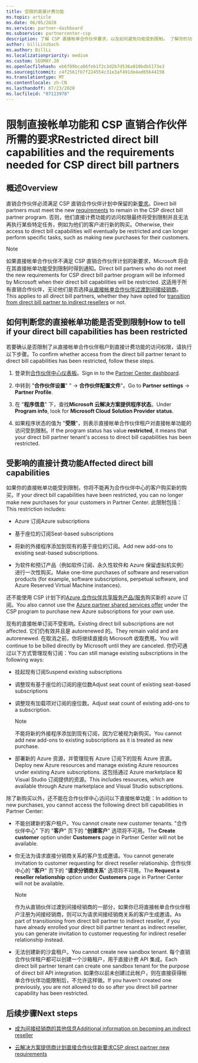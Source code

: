 ```yaml
---
title: 受限的直接计费功能
ms.topic: article
ms.date: 06/05/2020
ms.service: partner-dashboard
ms.subservice: partnercenter-csp
description: 了解 CSP 直接帐单合作伙伴要求，以及如何避免功能受到限制。 了解你的功能是否受到限制。
author: billLinzbach
ms.author: BillLi
ms.localizationpriority: medium
ms.custom: SEOMAY.20
ms.openlocfilehash: eb6f89bca86feb1f2c3d2b7d536a810bdb5173e3
ms.sourcegitcommit: c4f2561fb7f224554c31e3af491de4ad65644158
ms.translationtype: MT
ms.contentlocale: zh-CN
ms.lasthandoff: 07/23/2020
ms.locfileid: "87113978"
---
```

# <a name="restricted-direct-bill-capabilities-and-the-requirements-needed-for-csp-direct-bill-partners"></a><span data-ttu-id="df049-104">限制直接帐单功能和 CSP 直销合作伙伴所需的要求</span><span class="sxs-lookup"><span data-stu-id="df049-104">Restricted direct bill capabilities and the requirements needed for CSP direct bill partners</span></span>  

## <a name="overview"></a><span data-ttu-id="df049-105">概述</span><span class="sxs-lookup"><span data-stu-id="df049-105">Overview</span></span>

<span data-ttu-id="df049-106">直销合作伙伴必须满足 CSP 直销合作伙伴计划中保留的新[要求](direct-partner-new-requirements.md)。</span><span class="sxs-lookup"><span data-stu-id="df049-106">Direct bill partners must meet the new [requirements](direct-partner-new-requirements.md) to remain in the CSP direct bill partner program.</span></span> <span data-ttu-id="df049-107">否则，他们直接计费功能的访问权限最终将受到限制并且无法再执行某些特定任务，例如为他们的客户进行新的购买。</span><span class="sxs-lookup"><span data-stu-id="df049-107">Otherwise, their access to direct bill capabilities will eventually be restricted and can longer perform specific tasks, such as making new purchases for their customers.</span></span>

> [!Note]
> <span data-ttu-id="df049-108">如果直接帐单合作伙伴不满足 CSP 直销合作伙伴计划的新要求，Microsoft 将会在其直接帐单功能受到限制时得到通知。</span><span class="sxs-lookup"><span data-stu-id="df049-108">Direct bill partners who do not meet the new requirements for CSP direct bill partner program will be informed by Microsoft when their direct bill capabilities will be restricted.</span></span> <span data-ttu-id="df049-109">这适用于所有直销合作伙伴，无论他们是否选择[从直接帐单合作伙伴过渡到间接经销商](transition-direct-to-indirect.md)。</span><span class="sxs-lookup"><span data-stu-id="df049-109">This applies to all direct bill partners, whether they have opted for [transition from direct bill partner to indirect resellers](transition-direct-to-indirect.md) or not.</span></span>  

## <a name="how-to-tell-if-your-direct-bill-capabilities-has-been-restricted"></a><span data-ttu-id="df049-110">如何判断您的直接帐单功能是否受到限制</span><span class="sxs-lookup"><span data-stu-id="df049-110">How to tell if your direct bill capabilities has been restricted</span></span>

<span data-ttu-id="df049-111">若要确认是否限制了从直接帐单合作伙伴租户到直接计费功能的访问权限，请执行以下步骤。</span><span class="sxs-lookup"><span data-stu-id="df049-111">To confirm whether access from the direct bill partner tenant to direct bill capabilities has been restricted, follow these steps.</span></span>

1. <span data-ttu-id="df049-112">登录到[合作伙伴中心仪表板](https://partner.microsoft.com/dashboard)。</span><span class="sxs-lookup"><span data-stu-id="df049-112">Sign in to the [Partner Center dashboard](https://partner.microsoft.com/dashboard).</span></span>

2. <span data-ttu-id="df049-113">中转到 "**合作伙伴设置**" "  ->  **合作伙伴配置文件**"。</span><span class="sxs-lookup"><span data-stu-id="df049-113">Go to **Partner settings** -> **Partner Profile**.</span></span>

3. <span data-ttu-id="df049-114">在 "**程序信息**" 下，查找**Microsoft 云解决方案提供程序状态**。</span><span class="sxs-lookup"><span data-stu-id="df049-114">Under **Program info**, look for **Microsoft Cloud Solution Provider status**.</span></span>

4. <span data-ttu-id="df049-115">如果程序状态的值为 "**受限**"，则表示直接帐单合作伙伴租户对直接帐单功能的访问受到限制。</span><span class="sxs-lookup"><span data-stu-id="df049-115">If the program status has value **restricted**, it means that your direct bill partner tenant's access to direct bill capabilities has been restricted.</span></span>

## <a name="affected-direct-bill-capabilities"></a><span data-ttu-id="df049-116">受影响的直接计费功能</span><span class="sxs-lookup"><span data-stu-id="df049-116">Affected direct bill capabilities</span></span>

<span data-ttu-id="df049-117">如果你的直接帐单功能受到限制，你将不能再为合作伙伴中心的客户购买新的购买。</span><span class="sxs-lookup"><span data-stu-id="df049-117">If your direct bill capabilities have been restricted, you can no longer make new purchases for your customers in Partner Center.</span></span> <span data-ttu-id="df049-118">此限制包括：</span><span class="sxs-lookup"><span data-stu-id="df049-118">This restriction includes:</span></span>

- <span data-ttu-id="df049-119">Azure 订阅</span><span class="sxs-lookup"><span data-stu-id="df049-119">Azure subscriptions</span></span>

- <span data-ttu-id="df049-120">基于座位的订阅</span><span class="sxs-lookup"><span data-stu-id="df049-120">Seat-based subscriptions</span></span>

- <span data-ttu-id="df049-121">将新的外接程序添加到现有的基于座位的订阅。</span><span class="sxs-lookup"><span data-stu-id="df049-121">Add new add-ons to existing seat-based subscriptions.</span></span>

- <span data-ttu-id="df049-122">为软件和预订产品（例如软件订阅、永久性软件和 Azure 保留虚拟机实例）进行一次性购买。</span><span class="sxs-lookup"><span data-stu-id="df049-122">Make one-time purchases of software and reservation products (for example, software subscriptions, perpetual software, and Azure Reserved Virtual Machine instances).</span></span>

<span data-ttu-id="df049-123">还不能使用 CSP 计划下的[Azure 合作伙伴共享服务产品/服务](shared-services.md)购买新的 azure 订阅。</span><span class="sxs-lookup"><span data-stu-id="df049-123">You also cannot use the [Azure partner shared services offer](shared-services.md) under the CSP program to purchase new Azure subscriptions for your own use.</span></span>

<span data-ttu-id="df049-124">现有的直接帐单订阅不受影响。</span><span class="sxs-lookup"><span data-stu-id="df049-124">Existing direct bill subscriptions are not affected.</span></span> <span data-ttu-id="df049-125">它们仍有效并且是 autorenewed 的。</span><span class="sxs-lookup"><span data-stu-id="df049-125">They remain valid and are autorenewed.</span></span> <span data-ttu-id="df049-126">在取消之前，你将继续直接向 Microsoft 收取费用。</span><span class="sxs-lookup"><span data-stu-id="df049-126">You will continue to be billed directly by Microsoft until they are canceled.</span></span> <span data-ttu-id="df049-127">你仍可通过以下方式管理现有订阅：</span><span class="sxs-lookup"><span data-stu-id="df049-127">You can still manage existing subscriptions in the following ways:</span></span>

- <span data-ttu-id="df049-128">挂起现有订阅</span><span class="sxs-lookup"><span data-stu-id="df049-128">Suspend existing subscriptions</span></span>

- <span data-ttu-id="df049-129">调整现有基于座位的订阅的座位数</span><span class="sxs-lookup"><span data-stu-id="df049-129">Adjust seat count of existing seat-based subscriptions</span></span>

- <span data-ttu-id="df049-130">调整现有加载项对订阅的座位数。</span><span class="sxs-lookup"><span data-stu-id="df049-130">Adjust seat count of existing add-ons to a subscription.</span></span> 
 
    >[!Note] 
    ><span data-ttu-id="df049-131">不能将新的外接程序添加到现有订阅，因为它被视为新购买。</span><span class="sxs-lookup"><span data-stu-id="df049-131">You cannot add new add-ons to existing subscriptions as it is treated as new purchase.</span></span>

- <span data-ttu-id="df049-132">部署新的 Azure 资源，并管理现有 Azure 订阅下的现有 Azure 资源。</span><span class="sxs-lookup"><span data-stu-id="df049-132">Deploy new Azure resources and manage existing Azure resources under existing Azure subscriptions.</span></span> <span data-ttu-id="df049-133">这包括通过 Azure marketplace 和 Visual Studio 订阅提供的资源。</span><span class="sxs-lookup"><span data-stu-id="df049-133">This includes resources, which are available through Azure marketplace and Visual Studio subscriptions.</span></span>

<span data-ttu-id="df049-134">除了新购买以外，还不能在合作伙伴中心访问以下直接帐单功能：</span><span class="sxs-lookup"><span data-stu-id="df049-134">In addition to new purchases, you cannot access the following direct bill capabilities in Partner Center:</span></span>

- <span data-ttu-id="df049-135">不能创建新的客户租户。</span><span class="sxs-lookup"><span data-stu-id="df049-135">You cannot create new customer tenants.</span></span> <span data-ttu-id="df049-136">"合作伙伴中心" 下的 "**客户**" 页下的 "**创建客户**" 选项将不可用。</span><span class="sxs-lookup"><span data-stu-id="df049-136">The **Create customer** option under **Customers** page in Partner Center will not be available.</span></span>

- <span data-ttu-id="df049-137">你无法为请求直接分销商关系的客户生成邀请。</span><span class="sxs-lookup"><span data-stu-id="df049-137">You cannot generate invitation to customer requesting for direct reseller relationship.</span></span> <span data-ttu-id="df049-138">合作伙伴中心的 "**客户**" 页下的 "**请求分销商关系**" 选项将不可用。</span><span class="sxs-lookup"><span data-stu-id="df049-138">The **Request a reseller relationship** option under **Customers** page in Partner Center will not be available.</span></span>

    >[!NOTE]
    ><span data-ttu-id="df049-139">作为从直销伙伴过渡到间接经销商的一部分，如果你已将直接帐单合作伙伴租户注册为间接经销商，则可以为请求间接经销商关系的客户生成邀请。</span><span class="sxs-lookup"><span data-stu-id="df049-139">As part of transitioning from direct bill partner to indirect reseller, if you have already enrolled your direct bill partner tenant as indirect reseller, you can generate invitation to customer requesting for indirect reseller relationship instead.</span></span>

- <span data-ttu-id="df049-140">无法创建新的沙盒租户。</span><span class="sxs-lookup"><span data-stu-id="df049-140">You cannot create new sandbox tenant.</span></span> <span data-ttu-id="df049-141">每个直销合作伙伴租户都可以创建一个沙箱租户，用于直接计费 API 集成。</span><span class="sxs-lookup"><span data-stu-id="df049-141">Each direct bill partner tenant can create one sandbox tenant for the purpose of direct bill API integration.</span></span> <span data-ttu-id="df049-142">如果你以前未创建过此帐户，则在直接获得帐单合作伙伴功能限制后，不允许这样做。</span><span class="sxs-lookup"><span data-stu-id="df049-142">If you haven't created one previously, you are not allowed to do so after you direct bill partner capability has been restricted.</span></span>  

## <a name="next-steps"></a><span data-ttu-id="df049-143">后续步骤</span><span class="sxs-lookup"><span data-stu-id="df049-143">Next steps</span></span>

- [<span data-ttu-id="df049-144">成为间接经销商的其他信息</span><span class="sxs-lookup"><span data-stu-id="df049-144">Additional information on becoming an indirect reseller</span></span>](https://assetsprod.microsoft.com/csp-directbill-to-indirect-transition.pdf)

- [<span data-ttu-id="df049-145">云解决方案提供商计划直接合作伙伴新要求</span><span class="sxs-lookup"><span data-stu-id="df049-145">CSP direct partner new requirements</span></span>](direct-partner-new-requirements.md)